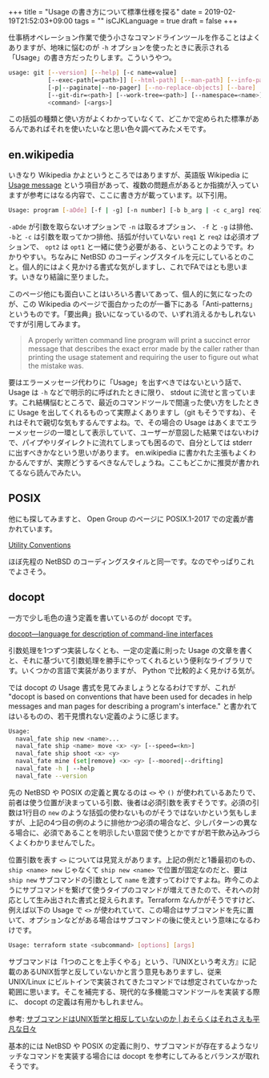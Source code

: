 +++
title = "Usage の書き方について標準仕様を探る"
date = 2019-02-19T21:52:03+09:00
tags = ""
isCJKLanguage = true
draft = false
+++

仕事柄オペレーション作業で使う小さなコマンドラインツールを作ることはよくありますが、地味に悩むのが `-h` オプションを使ったときに表示される「Usage」の書き方だったりします。こういうやつ。

```sh
usage: git [--version] [--help] [-c name=value]
           [--exec-path[=<path>]] [--html-path] [--man-path] [--info-path]
           [-p|--paginate|--no-pager] [--no-replace-objects] [--bare]
           [--git-dir=<path>] [--work-tree=<path>] [--namespace=<name>]
           <command> [<args>]
```

この括弧の種類と使い方がよくわかっていなくて、どこかで定められた標準があるんであればそれを使いたいなと思い色々調べてみたメモです。

## en.wikipedia

いきなり Wikipedia かよというところではありますが、英語版 Wikipedia に [Usage message](https://en.wikipedia.org/wiki/Usage_message) という項目があって、複数の問題点があるとか指摘が入っていますが参考にはなる内容で、ここに書き方が載っています。以下引用。

```sh
Usage: program [-aDde] [-f | -g] [-n number] [-b b_arg | -c c_arg] req1 req2 [opt1 [opt2]]
```

`-aDde` が引数を取らないオプションで `-n` は取るオプション、 `-f` と `-g` は排他、 `-b`と `-c` は引数を取ってかつ排他、括弧が付いていない `req1` と `req2` は必須オプションで、 `opt2` は `opt1` と一緒に使う必要がある、ということのようです。わかりやすい。ちなみに NetBSD のコーディングスタイルを元にしているとのこと。個人的にはよく見かける書式な気がしますし、これでFAではとも思います。いきなり結論に至りました。

このページ他にも面白いことはいろいろ書いてあって、個人的に気になったのが、この Wikipedia のページで面白かったのが一番下にある「Anti-patterns」というものです。「要出典」扱いになっているので、いずれ消えるかもしれないですが引用してみます。

> A properly written command line program will print a succinct error message that describes the exact error made by the caller rather than printing the usage statement and requiring the user to figure out what the mistake was.

要はエラーメッセージ代わりに「Usage」を出すべきではないという話で、 Usage は `-h` などで明示的に呼ばれたときに限り、 stdout に流せと言っています。これ結構悩むところで、最近のコマンドツールで間違った使い方をしたときに Usage を出してくれるものって実際よくありますし（git もそうですね）、それはそれで親切な気もするんですよね。で、その場合の Usage はあくまでエラーメッセージの一環として表示していて、ユーザーが意図した結果ではないわけで、パイプやリダイレクトに流れてしまっても困るので、自分としては stderr に出すべきかなという思いがあります。 en.wikipedia に書かれた主張もよくわかるんですが、実際どうするべきなんでしょうね。ここもどこかに推奨が書かれてるなら読んでみたい。

## POSIX

他にも探してみますと、 Open Group のページに POSIX.1-2017 での定義が書かれています。

[Utility Conventions](http://pubs.opengroup.org/onlinepubs/9699919799/basedefs/V1_chap12.html#tag_12_01)

ほぼ先程の NetBSD のコーディングスタイルと同一です。なのでやっぱりこれでよさそう。

## docopt

一方で少し毛色の違う定義を書いているのが docopt です。

[docopt—language for description of command-line interfaces](http://docopt.org/)

引数処理を1つずつ実装しなくとも、一定の定義に則った Usage の文章を書くと、それに基づいて引数処理を勝手にやってくれるという便利なライブラリです。いくつかの言語で実装がありますが、 Python で比較的よく見かける気が。

では docopt の Usage 書式を見てみましょうとなるわけですが、これが "docopt is based on conventions that have been used for decades in help messages and man pages for describing a program's interface." と書かれてはいるものの、若干見慣れない定義のように感じます。

```sh
Usage:
  naval_fate ship new <name>...
  naval_fate ship <name> move <x> <y> [--speed=<kn>]
  naval_fate ship shoot <x> <y>
  naval_fate mine (set|remove) <x> <y> [--moored|--drifting]
  naval_fate -h | --help
  naval_fate --version
```

先の NetBSD や POSIX の定義と異なるのは `<>` や `()` が使われているあたりで、前者は使う位置が決まっている引数、後者は必須引数を表すそうです。必須の引数は1行目の `new` のような括弧の使わないものがそうではないかという気もしますが、上記の4つ目の例のように排他かつ必須の場合など、少しパターンの異なる場合に、必須であることを明示したい意図で使うとかですが若干飲み込みづらくよくわかりませんでした。

位置引数を表す `<>` については見覚えがあります。上記の例だと1番最初のもの、 `ship <name> new` じゃなくて `ship new <name>` で位置が固定なのだと、要は `ship new` サブコマンドの引数として `name` を渡すってわけですよね。昨今このようにサブコマンドを繋げて使うタイプのコマンドが増えてきたので、それへの対応として生み出された書式と捉えられます。Terraform なんかがそうですけど、例えば以下の Usage で `<>` が使われていて、この場合はサブコマンドを先に置いて、オプションなどがある場合はサブコマンドの後に使えという意味になるわけです。


```sh
Usage: terraform state <subcommand> [options] [args]
```

サブコマンドは「1つのことを上手くやる」という、『UNIXという考え方』に記載のあるUNIX哲学と反していないかと言う意見もありますし、従来 UNIX/Linux にビルトインで実装されてきたコマンドでは想定されていなかった範囲に思います。そこを補完する、現代的な多機能コマンドツールを実装する際に、 docopt の定義は有用かもしれません。

参考: [サブコマンドはUNIX哲学と相反していないのか | おそらくはそれさえも平凡な日々](http://www.songmu.jp/riji/entry/2017-08-27-subcommand.html)

基本的には NetBSD や POSIX の定義に則り、サブコマンドが存在するようなリッチなコマンドを実装する場合には docopt を参考にしてみるとバランスが取れそうです。

